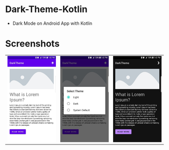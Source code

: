 # Dark-Theme-Kotlin
* Dark Mode on Android App with Kotlin

# Screenshots
<p align="center">
<table border="0">
    <tr>
        <td><img src="screenshots/1.jpg" width="180" /></td>
        <td><img src="screenshots/2.jpg" width="180" /></td>
        <td><img src="screenshots/3.jpg" width="180" /></td>
    </tr>
</table>
</p>

<!--## Features

* [X] Persistent
* [X] z

## Contributors
- **joel-->
